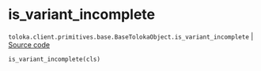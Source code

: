 # is_variant_incomplete
`toloka.client.primitives.base.BaseTolokaObject.is_variant_incomplete` | [Source code](https://github.com/Toloka/toloka-kit/blob/v1.1.0.post1/src/client/primitives/base.py#L210)

```python
is_variant_incomplete(cls)
```

